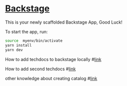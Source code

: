 # [Backstage](https://backstage.io)

This is your newly scaffolded Backstage App, Good Luck!

To start the app, run:

```sh
source  myenv/bin/activate
yarn install
yarn dev
```

How to add techdocs to backstage locally
#[link](./catalogs/examples/docs/index.md)

How to add second techdocs
#[link](./catalogs/examples/docs/second.md)

other knowledge about creating catalog
#[link](./catalogs/examples-2/docs/index.md)